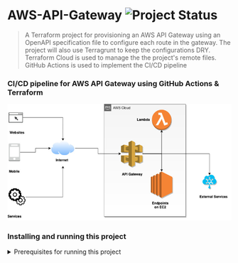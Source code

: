 # AWS-API-Gateway ![Project Status](https://img.shields.io/badge/proof--of--concept-in--progress-blue)


> A Terraform project for provisioning an AWS API Gateway using an OpenAPI specification file to configure each route in the gateway. The project will also use Terragrunt to keep the configurations DRY. Terraform Cloud is used to manage the the project's remote files. GitHub Actions is used to implement the CI/CD pipeline

### CI/CD pipeline for AWS API Gateway using GitHub Actions & Terraform
<kbd><img src="./API-Gateway.jpg" /></kbd>

### Installing and running this project
<details>
  <summary>Prerequisites for running this project</summary>
  
#### The project has the following dependencies  
- AWS CLI version 2
- Terraform CLI 0.14.2 
</details>
